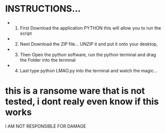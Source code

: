 # INSTRUCTIONS...
* 1. First Download the application PYTHON this will allow you to run the script
* 2. Next Download the ZIP file... UNZIP it and put it onto your desktop,
* 3. Then  Open the python software, run the python terminal and drag the Folder into the terminal
* 4. Last type python LMAO.py into the terminal and watch the magic...

# this is a ransome ware that is not tested, i dont realy even know if this works
I AM NOT RESPONSIBLE FOR DAMAGE
